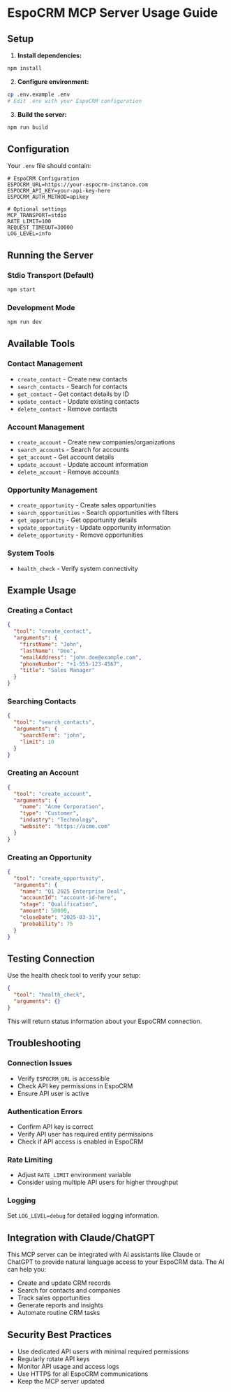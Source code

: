 # EspoCRM MCP Server Usage Guide

## Setup

1. **Install dependencies:**
```bash
npm install
```

2. **Configure environment:**
```bash
cp .env.example .env
# Edit .env with your EspoCRM configuration
```

3. **Build the server:**
```bash
npm run build
```

## Configuration

Your `.env` file should contain:

```env
# EspoCRM Configuration
ESPOCRM_URL=https://your-espocrm-instance.com
ESPOCRM_API_KEY=your-api-key-here
ESPOCRM_AUTH_METHOD=apikey

# Optional settings
MCP_TRANSPORT=stdio
RATE_LIMIT=100
REQUEST_TIMEOUT=30000
LOG_LEVEL=info
```

## Running the Server

### Stdio Transport (Default)
```bash
npm start
```

### Development Mode
```bash
npm run dev
```

## Available Tools

### Contact Management
- `create_contact` - Create new contacts
- `search_contacts` - Search for contacts
- `get_contact` - Get contact details by ID
- `update_contact` - Update existing contacts
- `delete_contact` - Remove contacts

### Account Management  
- `create_account` - Create new companies/organizations
- `search_accounts` - Search for accounts
- `get_account` - Get account details
- `update_account` - Update account information
- `delete_account` - Remove accounts

### Opportunity Management
- `create_opportunity` - Create sales opportunities
- `search_opportunities` - Search opportunities with filters
- `get_opportunity` - Get opportunity details
- `update_opportunity` - Update opportunity information
- `delete_opportunity` - Remove opportunities

### System Tools
- `health_check` - Verify system connectivity

## Example Usage

### Creating a Contact
```json
{
  "tool": "create_contact",
  "arguments": {
    "firstName": "John",
    "lastName": "Doe", 
    "emailAddress": "john.doe@example.com",
    "phoneNumber": "+1-555-123-4567",
    "title": "Sales Manager"
  }
}
```

### Searching Contacts
```json
{
  "tool": "search_contacts",
  "arguments": {
    "searchTerm": "john",
    "limit": 10
  }
}
```

### Creating an Account
```json
{
  "tool": "create_account", 
  "arguments": {
    "name": "Acme Corporation",
    "type": "Customer",
    "industry": "Technology",
    "website": "https://acme.com"
  }
}
```

### Creating an Opportunity
```json
{
  "tool": "create_opportunity",
  "arguments": {
    "name": "Q1 2025 Enterprise Deal",
    "accountId": "account-id-here",
    "stage": "Qualification",
    "amount": 50000,
    "closeDate": "2025-03-31",
    "probability": 75
  }
}
```

## Testing Connection

Use the health check tool to verify your setup:

```json
{
  "tool": "health_check",
  "arguments": {}
}
```

This will return status information about your EspoCRM connection.

## Troubleshooting

### Connection Issues
- Verify `ESPOCRM_URL` is accessible
- Check API key permissions in EspoCRM
- Ensure API user is active

### Authentication Errors  
- Confirm API key is correct
- Verify API user has required entity permissions
- Check if API access is enabled in EspoCRM

### Rate Limiting
- Adjust `RATE_LIMIT` environment variable
- Consider using multiple API users for higher throughput

### Logging
Set `LOG_LEVEL=debug` for detailed logging information.

## Integration with Claude/ChatGPT

This MCP server can be integrated with AI assistants like Claude or ChatGPT to provide natural language access to your EspoCRM data. The AI can help you:

- Create and update CRM records
- Search for contacts and companies
- Track sales opportunities
- Generate reports and insights
- Automate routine CRM tasks

## Security Best Practices

- Use dedicated API users with minimal required permissions
- Regularly rotate API keys
- Monitor API usage and access logs
- Use HTTPS for all EspoCRM communications
- Keep the MCP server updated